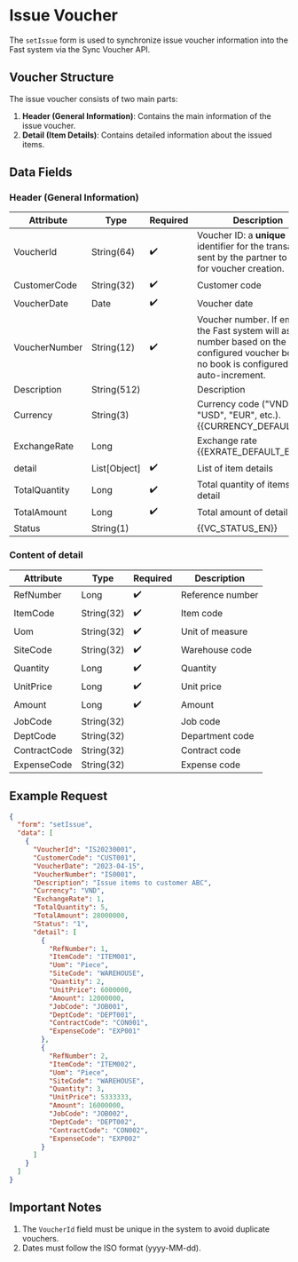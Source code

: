 # Issue Voucher

The `setIssue` form is used to synchronize issue voucher information into the Fast system via the Sync Voucher API.

## Voucher Structure

The issue voucher consists of two main parts:

1. **Header (General Information)**: Contains the main information of the issue voucher.
2. **Detail (Item Details)**: Contains detailed information about the issued items.

## Data Fields

### Header (General Information)

| Attribute      | Type        | Required | Description                          |
|----------------|-------------|----------|--------------------------------------|
| VoucherId      | String(64)  | ✔️       | Voucher ID: a **unique** identifier for the transaction sent by the partner to Fast for voucher creation. |
| CustomerCode   | String(32)  | ✔️       | Customer code                        |
| VoucherDate    | Date        | ✔️       | Voucher date                         |
| VoucherNumber  | String(12)  | ✔️       | Voucher number. If empty, the Fast system will assign a number based on the configured voucher book. If no book is configured, it will auto-increment. |
| Description    | String(512) |          | Description                          |
| Currency       | String(3)   |          | Currency code ("VND", "USD", "EUR", etc.).<br/>{{CURRENCY_DEFAULT_EN}}<br/> |
| ExchangeRate   | Long        |          | Exchange rate <br/>{{EXRATE_DEFAULT_EN}}<br/> |
| <span class="highlight-key">detail</span> | List[Object]  | ✔️       | List of item details                 |
| TotalQuantity  | Long        | ✔️       | Total quantity of items in <span class="highlight-key">detail</span> |
| TotalAmount    | Long        | ✔️       | Total amount of <span class="highlight-key">detail</span> |
| Status         | String(1)   |          | {{VC_STATUS_EN}} |

### Content of <span class="highlight-key">detail</span>

| Attribute      | Type        | Required | Description                          |
|----------------|-------------|----------|--------------------------------------|
| RefNumber      | Long        | ✔️       | Reference number                     |
| ItemCode       | String(32)  | ✔️       | Item code                            |
| Uom            | String(32)  | ✔️       | Unit of measure                      |
| SiteCode       | String(32)  | ✔️       | Warehouse code                       |
| Quantity       | Long        | ✔️       | Quantity                             |
| UnitPrice      | Long        | ✔️       | Unit price                           |
| Amount         | Long        | ✔️       | Amount                               |
| JobCode        | String(32)  |          | Job code                             |
| DeptCode       | String(32)  |          | Department code                      |
| ContractCode   | String(32)  |          | Contract code                        |
| ExpenseCode    | String(32)  |          | Expense code                         |

## Example Request

```json
{
  "form": "setIssue",
  "data": [
    {
      "VoucherId": "IS20230001",
      "CustomerCode": "CUST001",
      "VoucherDate": "2023-04-15",
      "VoucherNumber": "IS0001",
      "Description": "Issue items to customer ABC",
      "Currency": "VND",
      "ExchangeRate": 1,
      "TotalQuantity": 5,
      "TotalAmount": 28000000,
      "Status": "1",
      "detail": [
        {
          "RefNumber": 1,
          "ItemCode": "ITEM001",
          "Uom": "Piece",
          "SiteCode": "WAREHOUSE",
          "Quantity": 2,
          "UnitPrice": 6000000,
          "Amount": 12000000,
          "JobCode": "JOB001",
          "DeptCode": "DEPT001",
          "ContractCode": "CON001",
          "ExpenseCode": "EXP001"
        },
        {
          "RefNumber": 2,
          "ItemCode": "ITEM002",
          "Uom": "Piece",
          "SiteCode": "WAREHOUSE",
          "Quantity": 3,
          "UnitPrice": 5333333,
          "Amount": 16000000,
          "JobCode": "JOB002",
          "DeptCode": "DEPT002",
          "ContractCode": "CON002",
          "ExpenseCode": "EXP002"
        }
      ]
    }
  ]
}
```

## Important Notes

1. The `VoucherId` field must be unique in the system to avoid duplicate vouchers.
2. Dates must follow the ISO format (yyyy-MM-dd).